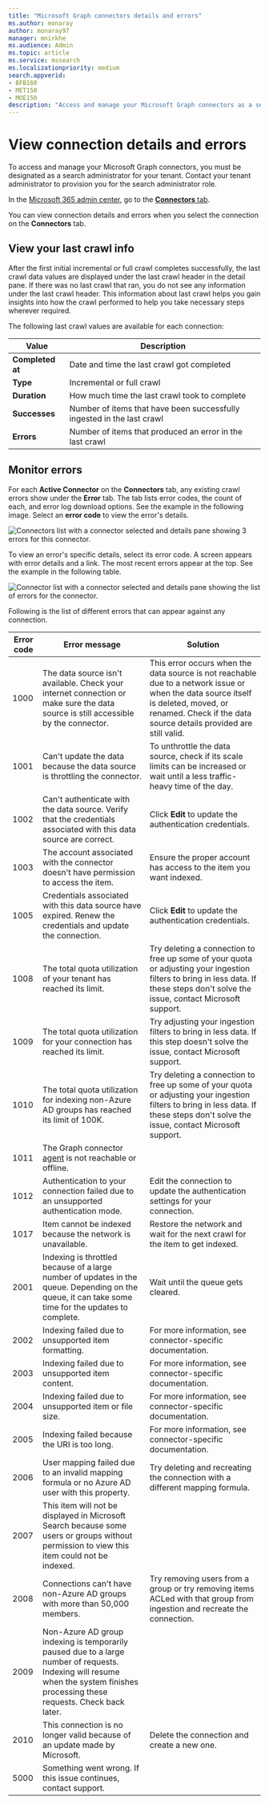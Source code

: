 ```yaml
---
title: "Microsoft Graph connectors details and errors"
ms.author: monaray
author: monaray97
manager: mnirkhe
ms.audience: Admin
ms.topic: article
ms.service: mssearch
ms.localizationpriority: medium
search.appverid:
- BFB160
- MET150
- MOE150
description: "Access and manage your Microsoft Graph connectors as a search administrator for your tenant."
---
```

<!-- markdownlint-disable no-inline-html -->

# View connection details and errors

To access and manage your Microsoft Graph connectors, you must be designated as a search administrator for your tenant. Contact your tenant administrator to provision you for the search administrator role.

In the [Microsoft 365 admin center](https://admin.microsoft.com), go to the [**Connectors** tab](https://admin.microsoft.com/Adminportal/Home#/MicrosoftSearch/Connectors).

You can view connection details and errors when you select the connection on the **Connectors** tab.  

## View your last crawl info

After the first initial incremental or full crawl completes successfully, the last crawl data values are displayed under the last crawl header in the detail pane. If there was no last crawl that ran, you do not see any information under the last crawl header. This information about last crawl helps you gain insights into how the crawl performed to help you take necessary steps wherever required.

The following last crawl values are available for each connection:

Value | Description
--- | ---
**Completed at** | Date and time the last crawl got completed
**Type** | Incremental or full crawl
**Duration** | How much time the last crawl took to complete
**Successes** | Number of items that have been successfully ingested in the last crawl
**Errors** | Number of items that produced an error in the last crawl

## Monitor errors

For each **Active Connector** on the **Connectors** tab, any existing crawl errors show under the **Error** tab. The tab lists error codes, the count of each, and error log download options. See the example in the following image. Select an **error code** to view the error's details.

![Connectors list with a connector selected and details pane showing 3 errors for this connector.](media/errormonitoring1.png)

To view an error's specific details, select its error code. A screen appears with error details and a link. The most recent errors appear at the top. See the example in the following table.

![Connector list with a connector selected and details pane showing the list of errors for the connector.](media/errormonitoring2.png)

Following is the list of different errors that can appear against any connection.

Error code | Error message | Solution
--- | --- | ---
1000 | The data source isn't available. Check your internet connection or make sure the data source is still accessible by the connector. | This error occurs when the data source is not reachable due to a network issue or when the data source itself is deleted, moved, or renamed. Check if the data source details provided are still valid.
1001 | Can't update the data because the data source is throttling the connector. | To unthrottle the data source, check if its scale limits can be increased or wait until a less traffic-heavy time of the day.
1002 | Can't authenticate with the data source. Verify that the credentials associated with this data source are correct. | Click **Edit** to update the authentication credentials.
1003 | The account associated with the connector doesn't have permission to access the item. |  Ensure the proper account has access to the item you want indexed.
1005 | Credentials associated with this data source have expired. Renew the credentials and update the connection. | Click **Edit** to update the authentication credentials.
1008 | The total quota utilization of your tenant has reached its limit. | Try deleting a connection to free up some of your quota or adjusting your ingestion filters to bring in less data. If these steps don't solve the issue, contact Microsoft support.
1009 | The total quota utilization for your connection has reached its limit. | Try adjusting your ingestion filters to bring in less data. If this step doesn't solve the issue, contact Microsoft support.
1010 | The total quota utilization for indexing non-Azure AD groups has reached its limit of 100K. | Try deleting a connection to free up some of your quota or adjusting your ingestion filters to bring in less data. If these steps don't solve the issue, contact Microsoft support.
1011 | The Graph connector [agent](graph-connector-agent.md) is not reachable or offline. | 
1012 | Authentication to your connection failed due to an unsupported authentication mode. | Edit the connection to update the authentication settings for your connection.
1017 | Item cannot be indexed because the network is unavailable. | Restore the network and wait for the next crawl for the item to get indexed.
2001 | Indexing is throttled because of a large number of updates in the queue. Depending on the queue, it can take some time for the updates to complete. | Wait until the queue gets cleared.
2002 | Indexing failed due to unsupported item formatting. | For more information, see connector-specific documentation.
2003 | Indexing failed due to unsupported item content. | For more information, see connector-specific documentation.
2004 | Indexing failed due to unsupported item or file size. | For more information, see connector-specific documentation.
2005 | Indexing failed because the URI is too long. | For more information, see connector-specific documentation.
2006 | User mapping failed due to an invalid mapping formula or no Azure AD user with this property. | Try deleting and recreating the connection with a different mapping formula. 
2007 | This item will not be displayed in Microsoft Search because some users or groups without permission to view this item could not be indexed. | 
2008 | Connections can't have non-Azure AD groups with more than 50,000 members. | Try removing users from a group or try removing items ACLed with that group from ingestion and recreate the connection.
2009 | Non-Azure AD group indexing is temporarily paused due to a large number of requests. Indexing will resume when the system finishes processing these requests. Check back later. | 
2010 | This connection is no longer valid because of an update made by Microsoft. | Delete the connection and create a new one.
5000 | Something went wrong. If this issue continues, contact support. |
